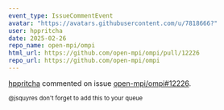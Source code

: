 ```yaml
---
event_type: IssueCommentEvent
avatar: "https://avatars.githubusercontent.com/u/7818666?"
user: hppritcha
date: 2025-02-26
repo_name: open-mpi/ompi
html_url: https://github.com/open-mpi/ompi/pull/12226
repo_url: https://github.com/open-mpi/ompi
---
```


<a href='https://github.com/hppritcha' target='_blank'>hppritcha</a> commented on issue <a href='https://github.com/open-mpi/ompi/pull/12226' target='_blank'>open-mpi/ompi#12226</a>.

<small>@jsquyres don't forget to add this to your queue 